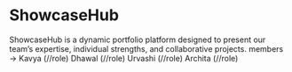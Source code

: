 # ShowcaseHub
ShowcaseHub is a dynamic portfolio platform designed to present our team’s expertise, individual strengths, and collaborative projects.
members ->
Kavya (//role)
Dhawal (//role)
Urvashi (//role)
Archita (//role)